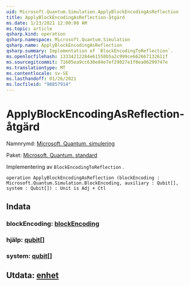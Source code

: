 ```yaml
---
uid: Microsoft.Quantum.Simulation.ApplyBlockEncodingAsReflection
title: ApplyBlockEncodingAsReflection-åtgärd
ms.date: 1/23/2021 12:00:00 AM
ms.topic: article
qsharp.kind: operation
qsharp.namespace: Microsoft.Quantum.Simulation
qsharp.name: ApplyBlockEncodingAsReflection
qsharp.summary: Implementation of `BlockEncodingToReflection`.
ms.openlocfilehash: 13334212284e61550b5a2c999ce662667132611f
ms.sourcegitcommit: 71605ea9cc630e84e7ef29027e1f0ea06299747e
ms.translationtype: MT
ms.contentlocale: sv-SE
ms.lasthandoff: 01/26/2021
ms.locfileid: "98857914"
---
```

# <a name="applyblockencodingasreflection-operation"></a>ApplyBlockEncodingAsReflection-åtgärd

Namnrymd: [Microsoft. Quantum. simulering](xref:Microsoft.Quantum.Simulation)

Paket: [Microsoft. Quantum. standard](https://nuget.org/packages/Microsoft.Quantum.Standard)


Implementering av `BlockEncodingToReflection` .

```qsharp
operation ApplyBlockEncodingAsReflection (blockEncoding : Microsoft.Quantum.Simulation.BlockEncoding, auxiliary : Qubit[], system : Qubit[]) : Unit is Adj + Ctl
```


## <a name="input"></a>Indata

### <a name="blockencoding--blockencoding"></a>blockEncoding: [blockEncoding](xref:Microsoft.Quantum.Simulation.BlockEncoding)




### <a name="auxiliary--qubit"></a>hjälp: [qubit](xref:microsoft.quantum.lang-ref.qubit)[]




### <a name="system--qubit"></a>system: [qubit](xref:microsoft.quantum.lang-ref.qubit)[]





## <a name="output--unit"></a>Utdata: [enhet](xref:microsoft.quantum.lang-ref.unit)

